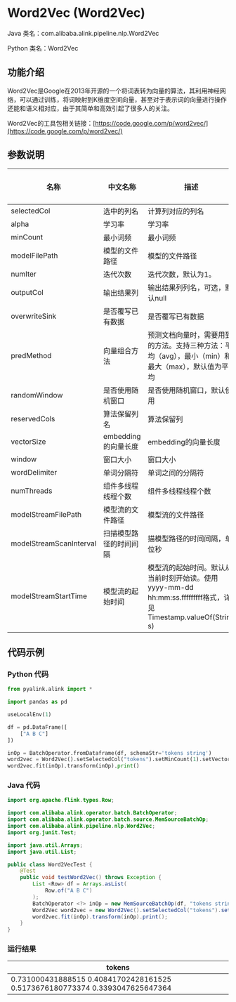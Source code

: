 # Word2Vec (Word2Vec)
Java 类名：com.alibaba.alink.pipeline.nlp.Word2Vec

Python 类名：Word2Vec


## 功能介绍

Word2Vec是Google在2013年开源的一个将词表转为向量的算法，其利用神经网络，可以通过训练，将词映射到K维度空间向量，甚至对于表示词的向量进行操作还能和语义相对应，由于其简单和高效引起了很多人的关注。

Word2Vec的工具包相关链接：[https://code.google.com/p/word2vec/](https://code.google.com/p/word2vec/)
## 参数说明
| 名称 | 中文名称 | 描述 | 类型 | 是否必须？ | 取值范围 | 默认值 |
| --- | --- | --- | --- | --- | --- | --- |
| selectedCol | 选中的列名 | 计算列对应的列名 | String | ✓ |  |  |
| alpha | 学习率 | 学习率 | Double |  |  | 0.025 |
| minCount | 最小词频 | 最小词频 | Integer |  |  | 5 |
| modelFilePath | 模型的文件路径 | 模型的文件路径 | String |  |  | null |
| numIter | 迭代次数 | 迭代次数，默认为1。 | Integer |  |  | 1 |
| outputCol | 输出结果列 | 输出结果列列名，可选，默认null | String |  |  | null |
| overwriteSink | 是否覆写已有数据 | 是否覆写已有数据 | Boolean |  |  | false |
| predMethod | 向量组合方法 | 预测文档向量时，需要用到的方法。支持三种方法：平均（avg），最小（min）和最大（max），默认值为平均 | String |  | "AVG", "SUM", "MIN", "MAX" | "AVG" |
| randomWindow | 是否使用随机窗口 | 是否使用随机窗口，默认使用 | String |  |  | "true" |
| reservedCols | 算法保留列名 | 算法保留列 | String[] |  |  | null |
| vectorSize | embedding的向量长度 | embedding的向量长度 | Integer |  | x >= 1 | 100 |
| window | 窗口大小 | 窗口大小 | Integer |  |  | 5 |
| wordDelimiter | 单词分隔符 | 单词之间的分隔符 | String |  |  | " " |
| numThreads | 组件多线程线程个数 | 组件多线程线程个数 | Integer |  |  | 1 |
| modelStreamFilePath | 模型流的文件路径 | 模型流的文件路径 | String |  |  | null |
| modelStreamScanInterval | 扫描模型路径的时间间隔 | 描模型路径的时间间隔，单位秒 | Integer |  |  | 10 |
| modelStreamStartTime | 模型流的起始时间 | 模型流的起始时间。默认从当前时刻开始读。使用yyyy-mm-dd hh:mm:ss.fffffffff格式，详见Timestamp.valueOf(String s) | String |  |  | null |



## 代码示例
### Python 代码
```python
from pyalink.alink import *

import pandas as pd

useLocalEnv(1)

df = pd.DataFrame([
    ["A B C"]
])

inOp = BatchOperator.fromDataframe(df, schemaStr='tokens string')
word2vec = Word2Vec().setSelectedCol("tokens").setMinCount(1).setVectorSize(4)
word2vec.fit(inOp).transform(inOp).print()
```
### Java 代码
```java
import org.apache.flink.types.Row;

import com.alibaba.alink.operator.batch.BatchOperator;
import com.alibaba.alink.operator.batch.source.MemSourceBatchOp;
import com.alibaba.alink.pipeline.nlp.Word2Vec;
import org.junit.Test;

import java.util.Arrays;
import java.util.List;

public class Word2VecTest {
	@Test
	public void testWord2Vec() throws Exception {
		List <Row> df = Arrays.asList(
			Row.of("A B C")
		);
		BatchOperator <?> inOp = new MemSourceBatchOp(df, "tokens string");
		Word2Vec word2vec = new Word2Vec().setSelectedCol("tokens").setMinCount(1).setVectorSize(4);
		word2vec.fit(inOp).transform(inOp).print();
	}
}
```

### 运行结果
tokens|
------|
0.731000431888515 0.40841702428161525 0.5173676180773374 0.3393047625647364|
